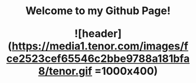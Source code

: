    <h1 align=center> Welcome to my Github Page!

![header](https://media1.tenor.com/images/fce2523cef65546c2bbe9788a181bfa8/tenor.gif =1000x400)

